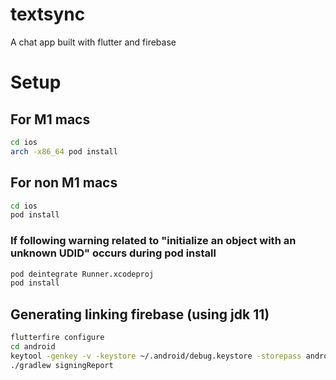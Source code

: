 # textsync
A chat app built with flutter and firebase

# Setup

## For M1 macs
```bash
cd ios
arch -x86_64 pod install
```
## For non M1 macs
```bash
cd ios
pod install
```

### If following warning related to "initialize an object with an unknown UDID" occurs during pod install
```bash
pod deintegrate Runner.xcodeproj
pod install
```

## Generating linking firebase (using jdk 11)
```bash
flutterfire configure
cd android
keytool -genkey -v -keystore ~/.android/debug.keystore -storepass android -alias androiddebugkey -keypass android -dname "CN=Android Debug,O=Android,C=US"
./gradlew signingReport
```

